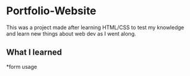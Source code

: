 # Portfolio-Website
This was a project made after learning HTML/CSS to test my knowledge and learn new things about web dev as I went along.

## What I learned
*form usage
